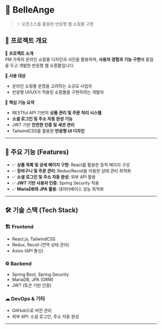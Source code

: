 # 📌 BelleAnge

> ✨ 오픈소스를 활용한 반응형 웹 쇼핑몰 구현

## 📖 프로젝트 개요

📌 **프로젝트 소개**  
PM 가족의 온라인 쇼핑몰 디자인과 사진을 활용하여, **사용자 경험과 기능 구현**에 중점을 두고 개발한 반응형 웹 쇼핑몰입니다.

📌 **사용 대상**

- 온라인 쇼핑몰 운영을 고려하는 소규모 사업자
- 반응형 UI/UX가 적용된 쇼핑몰을 구현하려는 개발자

📌 **핵심 기능 요약**

- RESTful API 기반의 **상품 관리 및 주문 처리 시스템**
- **소셜 로그인 및 주소 자동 완성 기능**
- JWT 기반 **안전한 인증 및 세션 관리**
- TailwindCSS를 활용한 **반응형 UI 디자인**

---

## 🚀 주요 기능 (Features)

- ✅ **상품 목록 및 상세 페이지 구현**: React를 활용한 동적 페이지 구성
- ✅ **장바구니 및 주문 관리**: Redux/Recoil을 이용한 상태 관리 최적화
- ✅ **소셜 로그인 및 주소 자동 완성**: 외부 API 활용
- ✅ **JWT 기반 사용자 인증**: Spring Security 적용
- ✅ **MariaDB와 JPA 활용**: 데이터베이스 성능 최적화

---

## 🛠️ 기술 스택 (Tech Stack)

### 🏗️ **Frontend**

- React.js, TailwindCSS
- Redux, Recoil (전역 상태 관리)
- Axios (API 통신)

### ⚙️ **Backend**

- Spring Boot, Spring Security
- MariaDB, JPA (ORM)
- JWT (토큰 기반 인증)

### ☁ **DevOps & 기타**

- GitHub으로 버전 관리
- 외부 API: 소셜 로그인, 주소 자동 완성

---

